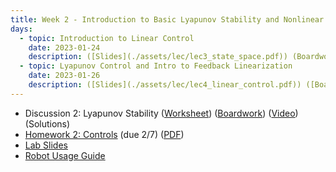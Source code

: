 ```yaml
---
title: Week 2 - Introduction to Basic Lyapunov Stability and Nonlinear Control
days:
  - topic: Introduction to Linear Control
    date: 2023-01-24
    description: ([Slides](./assets/lec/lec3_state_space.pdf)) (Boardwork)  <br /> Reading - MLS 4.5
  - topic: Lyapunov Control and Intro to Feedback Linearization
    date: 2023-01-26
    description: ([Slides](./assets/lec/lec4_linear_control.pdf)) ([Boardwork](./assets/lec/jan_26_boardwork.pdf))  <br /> Reading - MLS 4.4 and Chapter 8
---
```


- Discussion 2: Lyapunov Stability ([Worksheet](./assets/disc/Discussion_2_Lyapunov_Stability.pdf)) ([Boardwork](./assets/disc/125_disc.pdf)) ([Video](https://youtu.be/b15TqzFWOQU)) (Solutions)
- [Homework 2: Controls](./assets/hw/hw2.zip) (due 2/7) ([PDF](./assets/hw/hw2/Homework_2__Controls.pdf))
- [Lab Slides](./assets/proj/lab2.pdf)
- [Robot Usage Guide](./assets/proj/robot_usage_guide_sp23.pdf)

<a id="Week3"></a>

